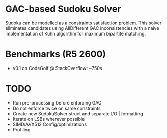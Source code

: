 GAC-based Sudoku Solver
=======================
Sudoku can be modelled as a constraints satisfaction problem. This solver 
eliminates candidates using AllDifferent GAC inconsistencies with a naive
implementation of Kuhn algorithm for maximum bipartite matching.

# Benchmarks (R5 2600)
- v0.1 on CodeGolf @ StackOverflow: ~750s

# TODO
- Run pre-processing before enforcing GAC
- Do not enforce twice on same constraints
- Create new SudokuSolver struct and separate I/O | formatting
- Iterate on LSBs wherever possible
- SIMD/AVX512 Config/optimizations
- Profiling